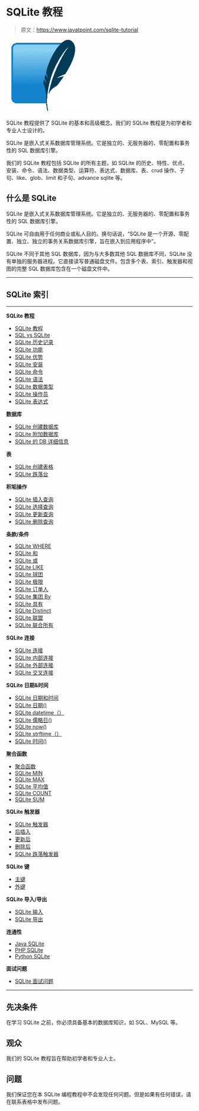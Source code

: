 # SQLite 教程

> 原文：<https://www.javatpoint.com/sqlite-tutorial>

![SQLite Tutorial](img/98b48764a4d07d13fb748e15f8855138.png)

SQLite 教程提供了 SQLite 的基本和高级概念。我们的 SQLite 教程是为初学者和专业人士设计的。

SQLite 是嵌入式关系数据库管理系统。它是独立的、无服务器的、零配置和事务性的 SQL 数据库引擎。

我们的 SQLite 教程包括 SQLite 的所有主题，如 SQLite 的历史、特性、优点、安装、命令、语法、数据类型、运算符、表达式、数据库、表、crud 操作、子句、like、glob、limit 和子句、advance sqlite 等。

## 什么是 SQLite

SQLite 是嵌入式关系数据库管理系统。它是独立的、无服务器的、零配置和事务性的 SQL 数据库引擎。

SQLite 可自由用于任何商业或私人目的。换句话说，“SQLite 是一个开源、零配置、独立、独立的事务关系数据库引擎，旨在嵌入到应用程序中”。

SQLite 不同于其他 SQL 数据库，因为与大多数其他 SQL 数据库不同，SQLite 没有单独的服务器进程。它直接读写普通磁盘文件。包含多个表、索引、触发器和视图的完整 SQL 数据库包含在一个磁盘文件中。

* * *

## SQLite 索引

* * *

**SQLite 教程**

*   [SQLite 教程](sqlite-tutorial)
*   [SQL vs SQLite](sql-vs-sqlite)
*   [SQLite 历史记录](sqlite-history)
*   [SQLite 功能](sqlite-features)
*   [SQLite 优势](sqlite-advantages-and-disadvantages)
*   [SQLite 安装](sqlite-installation)
*   [SQLite 命令](sqlite-commands)
*   [SQLite 语法](sqlite-syntax)
*   [SQLite 数据类型](sqlite-data-types)
*   [SQLite 操作员](sqlite-operators)
*   [SQLite 表达式](sqlite-expressions)

**数据库**

*   [SQLite 创建数据库](sqlite-create-database)
*   [SQLite 附加数据库](sqlite-attach-database)
*   [SQLite 的 DB 详细信息](sqlite-detach-database)

**表**

*   [SQLite 创建表格](sqlite-create-table)
*   [SQLite 跌落台](sqlite-drop-table)

**积垢操作**

*   [SQLite 插入查询](sqlite-insert-query)
*   [SQLite 选择查询](sqlite-select-query)
*   [SQLite 更新查询](sqlite-update-query)
*   [SQLite 删除查询](sqlite-delete-query)

**条款/条件**

*   [SQLite WHERE](sqlite-where-clause)
*   [SQLite 和](sqlite-and-clause)
*   [SQLite 或](sqlite-or-clause)
*   [SQLite LIKE](sqlite-like-clause)
*   [SQLite 球团](sqlite-glob-clause)
*   [SQLite 极限](sqlite-limit-clause)
*   [SQLite 订单人](sqlite-order-by-clause)
*   [SQLite 集团 By](sqlite-group-by-clause)
*   [SQLite 具有](sqlite-having-clause)
*   [SQLite Distinct](sqlite-distinct-keyword)
*   [SQLite 联盟](sqlite-union)
*   [SQLite 联合所有](sqlite-union-all)

**SQLite 连接**

*   [SQLite 连接](sqlite-joins)
*   [SQLite 内部连接](sqlite-inner-join)
*   [SQLite 外部连接](sqlite-outer-join)
*   [SQLite 交叉连接](sqlite-cross-join)

**SQLite 日期&时间**

*   [SQLite 日期和时间](sqlite-date-and-time)
*   [SQLite 日期()](sqlite-date)
*   [SQLite datetime（）](sqlite-datetime)
*   [SQLite 儒略日()](sqlite-juliandday)
*   [SQLite now()](sqlite-now)
*   [SQLite strftime（）](sqlite-strftime)
*   [SQLite 时间()](sqlite-time)

**聚合函数**

*   [聚合函数](sqlite-aggregate-functions)
*   [SQLite MIN](sqlite-min)
*   [SQLite MAX](sqlite-max)
*   [SQLite 平均值](sqlite-avg)
*   [SQLite COUNT](sqlite-count)
*   [SQLite SUM](sqlite-sum)

**SQLite 触发器**

*   [SQLite 触发器](sqlite-triggers)
*   [后插入](sqlite-trigger-after-insert)
*   [更新后](sqlite-trigger-after-update)
*   [删除后](sqlite-trigger-after-delete)
*   [SQLite 跌落触发器](sqlite-drop-trigger)

**SQLite 键**

*   [主键](sqlite-primary-key)
*   [外键](sqlite-foreign-key)

**SQLite 导入/导出**

*   [SQLite 输入](sqlite-import)
*   [SQLite 导出](sqlite-export)

**连通性**

*   [Java SQLite](java-sqlite)
*   [PHP SQLite](php-sqlite)
*   [Python SQLite](python-sqlite)

**面试问题**

*   [SQLite 面试问题](sqlite-interview-questions)

* * *

## 先决条件

在学习 SQLite 之前，你必须具备基本的数据库知识，如 SQL、MySQL 等。

## 观众

我们的 SQLite 教程旨在帮助初学者和专业人士。

## 问题

我们保证您在本 SQLite 编程教程中不会发现任何问题。但是如果有任何错误，请在联系表格中发布问题。